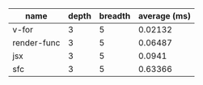 | name        | depth | breadth | average (ms) |
| ----------- | ----- | ------- | ------------ |
| v-for       | 3     | 5       | 0.02132      |
| render-func | 3     | 5       | 0.06487      |
| jsx         | 3     | 5       | 0.0941       |
| sfc         | 3     | 5       | 0.63366      |